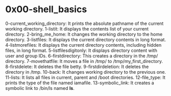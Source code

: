 # 0x00-shell_basics
0-current_working_directory: It prints the absolute pathname of the current working directory.
1-listit: It displays the contents list of your current directory.
2-bring_me_home: It changes the working directory to the home directory.
3-listfiles: It displays the current directory contents in long format.
4-listmorefiles: It displays the current directory contents, including hidden files, in long format.
5-listfilesdigitonly: It displays directory content with user and group IDs.
6-firstdirectory: This creates a directory in the /tmp/ directory.
7-movethatfile: It moves a file in /tmp/ to /tmp/my_first_directory.
8-firstdelete: It deletes the file betty.
9-firstdirdeletion: It deletes the directory in /tmp.
10-back: It changes working directory to the previous one.
11-lists: It lists all files in current, parent and /boot directories.
12-file_type: It prints the type of the file named iamafile.
13-symbolic_link: It creates a symbolic link to /bin/ls named __ls__.
